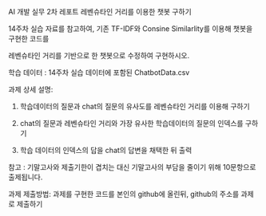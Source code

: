 AI 개발 실무 2차 레포트
레벤슈타인 거리를 이용한 챗봇 구하기



14주차 실습 자료를 참고하여,
기존 TF-IDF와 Consine Similarlity를 이용해 챗봇을 구현한 코드를

레벤슈타인 거리를 기반으로 한 챗봇으로 수정하여 구현하시오.



학습 데이터 : 14주차 실습 데이터에 포함된 ChatbotData.csv



과제 상세 설명:  

1. 학습데이터의 질문과 chat의 질문의 유사도를 레벤슈타인 거리를 이용해 구하기

2. chat의 질문과 레벤슈타인 거리와 가장 유사한 학습데이터의 질문의 인덱스를 구하기

3. 학습 데이터의 인덱스의 답을 chat의 답변을 채택한 뒤 출력



참고 : 기말고사와 제출기한이 겹치는 대신 기말고사의 부담을 줄이기 위해 10문항으로 출제됩니다.





과제 제출방법: 과제를 구현한 코드를 본인의 github에 올린뒤, github의 주소를 과제로 제출하기
